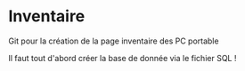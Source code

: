 # Inventaire
Git pour la création de la page inventaire des PC portable

Il faut tout d'abord créer la base de donnée via le fichier SQL ! 

